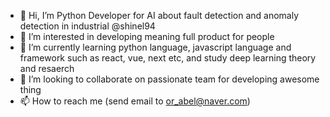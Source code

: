 - 👋 Hi, I’m Python Developer for AI about fault detection and anomaly detection in industrial @shinel94
- 👀 I’m interested in developing meaning full product for people
- 🌱 I’m currently learning python language, javascript language and framework such as react, vue, next etc, and study deep learning theory and resaerch
- 💞️ I’m looking to collaborate on passionate team for developing awesome thing
- 📫 How to reach me (send email to or_abel@naver.com)

<!---
shinel94/shinel94 is a ✨ special ✨ repository because its `README.md` (this file) appears on your GitHub profile.
You can click the Preview link to take a look at your changes.
--->
